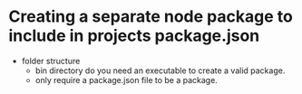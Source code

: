 # Creating a separate node package to include in projects package.json  

* folder structure  
  * bin directory do you need an executable to create a valid package.
  * only require a package.json file to be a package.  
  
